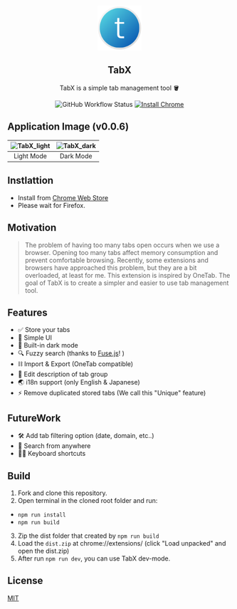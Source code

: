 <p align="center">
    <a href="https://chrome.google.com/webstore/detail/tabx/pnomgepiknocmkmncjkcchojfiookljb?hl=en&authuser=1" target="_blank">
        <img src="src/assets/tabX.png" height="100px"/>
    </a>
</p>
<h2 align="center">TabX</h2>
<p align="center">TabX is a simple tab management tool 🪣</p>

<p align="center">
    <img alt="GitHub Workflow Status" src="https://img.shields.io/github/workflow/status/unvalley/TabX/CI" />
    <a href="https://chrome.google.com/webstore/detail/tabx/pnomgepiknocmkmncjkcchojfiookljb?hl=en&authuser=1">
        <img alt="Install Chrome" src="https://img.shields.io/badge/Install-Chrome-blue"/>
    </a>
</p>

## Application Image (v0.0.6)

| ![TabX_light](https://user-images.githubusercontent.com/38400669/133642613-118dc73f-3135-4c50-86b2-612bdb8e1e3a.png) | ![TabX_dark](https://user-images.githubusercontent.com/38400669/133642626-a4ac5004-0825-4597-8021-7c68d7daef44.png) |
| :------------------------------------------------------------------------------------------------------------------: | :-----------------------------------------------------------------------------------------------------------------: |
|                                                      Light Mode                                                      |                                                      Dark Mode                                                      |

## Instlattion

- Install from [Chrome Web Store](https://chrome.google.com/webstore/detail/tabx/pnomgepiknocmkmncjkcchojfiookljb?hl=en&authuser=1)
- Please wait for Firefox.

## Motivation

> The problem of having too many tabs open occurs when we use a browser. Opening too many tabs affect memory consumption and prevent comfortable browsing.
> Recently, some extensions and browsers have approached this problem, but they are a bit overloaded, at least for me.
> This extension is inspired by OneTab.
> The goal of TabX is to create a simpler and easier to use tab management tool.

## Features

- ✅ Store your tabs
- 💎 Simple UI
- 🌌 Built-in dark mode
- 🔍 Fuzzy search (thanks to [Fuse.js](https://github.com/krisk/Fuse)! )
- ⛓ Import & Export (OneTab compatible)
- 📝 Edit description of tab group
- 🌏 i18n support (only English & Japanese)
- ⚡️ Remove duplicated stored tabs (We call this "Unique" feature)

## FutureWork

- 🛠 Add tab filtering option (date, domain, etc..)
- 🔦 Search from anywhere
- 👨‍💻 Keyboard shortcuts

## Build

1. Fork and clone this repository.
2. Open terminal in the cloned root folder and run: 
  - `npm run install`
  - `npm run build`
3. Zip the dist folder that created by `npm run build`
4. Load the `dist.zip` at chrome://extensions/ (click "Load unpacked" and open the dist.zip)
5. After run `npm run dev`, you can use TabX dev-mode.

## License

[MIT](LICENSE.md)
